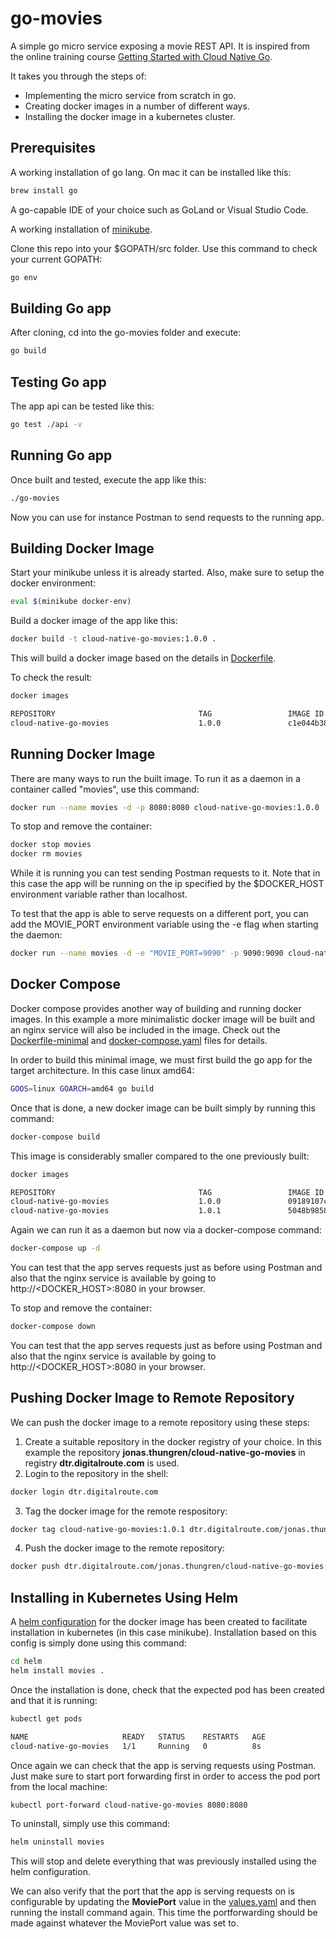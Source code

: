 # go-movies
A simple go micro service exposing a movie REST API. 
It is inspired from the online training course [Getting Started with Cloud Native Go](https://www.linkedin.com/learning/getting-started-with-cloud-native-go).

It takes you through the steps of:
- Implementing the micro service from scratch in go.
- Creating docker images in a number of different ways.
- Installing the docker image in a kubernetes cluster.
## Prerequisites
A working installation of go lang.
On mac it can be installed like this:
```bash
brew install go
```
A go-capable IDE of your choice such as GoLand or Visual Studio Code.

A working installation of [minikube](https://kubernetes.io/docs/tasks/tools/install-minikube/).

Clone this repo into your $GOPATH/src folder. 
Use this command to check your current GOPATH:
```bash
go env
```
## Building Go app
After cloning, cd into the go-movies folder and execute:
```bash
go build
```
## Testing Go app
The app api can be tested like this:
```bash
go test ./api -v
```

## Running Go app
Once built and tested, execute the app like this:
```bash
./go-movies
```
Now you can use for instance Postman to send requests to the running app.

## Building Docker Image
Start your minikube unless it is already started. 
Also, make sure to setup the docker environment:
```bash
eval $(minikube docker-env)
```
Build a docker image of the app like this:
```bash
docker build -t cloud-native-go-movies:1.0.0 .
```
This will build a docker image based on the details in [Dockerfile](./Dockerfile).

To check the result:
```bash
docker images

REPOSITORY                                TAG                 IMAGE ID            CREATED             SIZE
cloud-native-go-movies                    1.0.0               c1e044b38ae1        1 minute ago        827MB
```
## Running Docker Image
There are many ways to run the built image. 
To run it as a daemon in a container called "movies", use this command:
```bash
docker run --name movies -d -p 8080:8080 cloud-native-go-movies:1.0.0
```
To stop and remove the container:
```bash
docker stop movies
docker rm movies
```
While it is running you can test sending Postman requests to it. 
Note that in this case the app will be running on the ip specified by the $DOCKER_HOST environment variable rather than localhost.

To test that the app is able to serve requests on a different port, you can add the MOVIE_PORT environment variable using the -e flag when starting the daemon:
```bash
docker run --name movies -d -e "MOVIE_PORT=9090" -p 9090:9090 cloud-native-go-movies:1.0.0
```
## Docker Compose
Docker compose provides another way of building and running docker images.
In this example a more minimalistic docker image will be built and an nginx service will also be included in the image.
Check out the [Dockerfile-minimal](./Dockerfile-minimal) and [docker-compose.yaml](./docker-compose.yaml) files for details.

In order to build this minimal image, we must first build the go app for the target architecture. 
In this case linux amd64:
```bash
GOOS=linux GOARCH=amd64 go build
```
Once that is done, a new docker image can be built simply by running this command:
```bash
docker-compose build
```
This image is considerably smaller compared to the one previously built:
```bash
docker images

REPOSITORY                                TAG                 IMAGE ID            CREATED              SIZE
cloud-native-go-movies                    1.0.0               09189107cb1a        2 minutes ago        827MB
cloud-native-go-movies                    1.0.1               5048b98580b4        About a minute ago   21MB
```
Again we can run it as a daemon but now via a docker-compose command:
```bash
docker-compose up -d
```
You can test that the app serves requests just as before using Postman and also that the nginx service is available by going to http://<DOCKER_HOST>:8080 in your browser.

To stop and remove the container:
```bash
docker-compose down
```

You can test that the app serves requests just as before using Postman and also that the nginx service is available by going to http://<DOCKER_HOST>:8080 in your browser.

## Pushing Docker Image to Remote Repository
We can push the docker image to a remote repository using these steps:
1. Create a suitable repository in the docker registry of your choice.
   In this example the repository **jonas.thungren/cloud-native-go-movies** in registry **dtr.digitalroute.com** is used.
2. Login to the repository in the shell:
```bash
docker login dtr.digitalroute.com
```
3. Tag the docker image for the remote respository:
```bash
docker tag cloud-native-go-movies:1.0.1 dtr.digitalroute.com/jonas.thungren/cloud-native-go-movies:1.0.1
```
4. Push the docker image to the remote repository:
```bash
docker push dtr.digitalroute.com/jonas.thungren/cloud-native-go-movies:1.0.1
```

## Installing in Kubernetes Using Helm
A [helm configuration](./helm) for the docker image has been created to facilitate installation in kubernetes (in this case minikube).
Installation based on this config is simply done using this command:
```bash
cd helm
helm install movies .
```
Once the installation is done, check that the expected pod has been created and that it is running:
```bash
kubectl get pods

NAME                     READY   STATUS    RESTARTS   AGE
cloud-native-go-movies   1/1     Running   0          8s
```
Once again we can check that the app is serving requests using Postman. Just make sure to start port forwarding first in order to access the pod port from the local machine:
```bash
kubectl port-forward cloud-native-go-movies 8080:8080
```
To uninstall, simply use this command:
```bash
helm uninstall movies
```
This will stop and delete everything that was previously installed using the helm configuration.

We can also verify that the port that the app is serving requests on is configurable by updating the **MoviePort** value in the [values.yaml](./helm/values.yaml) and then running the install command again.
This time the portforwarding should be made against whatever the MoviePort value was set to.
